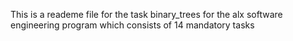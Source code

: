 This is a reademe file for the task binary_trees  for the alx software engineering program which consists of 14 mandatory tasks